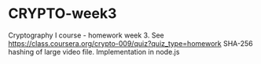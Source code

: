 CRYPTO-week3
============

Cryptography I course - homework week 3. See https://class.coursera.org/crypto-009/quiz?quiz_type=homework
SHA-256 hashing of large video file.
Implementation in node.js

